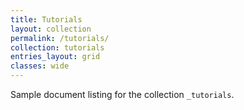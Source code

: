 ```yaml
---
title: Tutorials
layout: collection
permalink: /tutorials/
collection: tutorials
entries_layout: grid
classes: wide
---
```


Sample document listing for the collection `_tutorials`.
